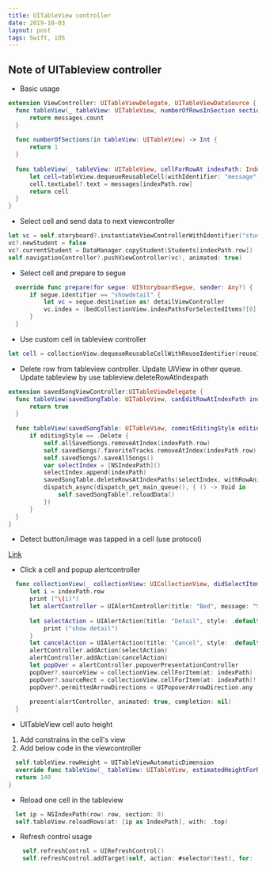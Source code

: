 ```yaml
---
title: UITableView controller
date: 2019-10-03
layout: post
tags: Swift, iOS
---
```


## Note of UITableview controller

* Basic usage

```swift
extension ViewController: UITableViewDelegate, UITableViewDataSource {
  func tableView(_ tableView: UITableView, numberOfRowsInSection section: Int) -> Int {
      return messages.count
  }
  
  func numberOfSections(in tableView: UITableView) -> Int {
      return 1
  }
  
  func tableView(_ tableView: UITableView, cellForRowAt indexPath: IndexPath) -> UITableViewCell {
      let cell=tableView.dequeueReusableCell(withIdentifier: "message", for: indexPath)
      cell.textLabel?.text = messages[indexPath.row]
      return cell
  }
}
```

* Select cell and send data to next viewcontroller

```swift
let vc = self.storyboard?.instantiateViewControllerWithIdentifier("studentDetailViewController") as? studentDetailViewController
vc?.newStudent = false
vc?.currentStudent = DataManager.copyStudent(Students[indexPath.row])
self.navigationController?.pushViewController(vc!, animated: true)  
```

* Select cell and prepare to segue

```swift
  override func prepare(for segue: UIStoryboardSegue, sender: Any?) {
      if segue.identifier == "showdetail" {
          let vc = segue.destination as! detailViewController
          vc.index = (bedCollectionView.indexPathsForSelectedItems?[0].row)!
      }
  } 
```

* Use custom cell in tableview controller

```swift
let cell = collectionView.dequeueReusableCellWithReuseIdentifier(reuseIdentifier, forIndexPath: indexPath) as! checkListCollectionViewCell
```

* Delete row from tableview controller. Update UIView in other queue. Update tableview by use tableview.deleteRowAtIndexpath

```swift
extension savedSongViewController:UITableViewDelegate {
  func tableView(savedSongTable: UITableView, canEditRowAtIndexPath indexPath: NSIndexPath) -> Bool {
      return true
  }
  
  func tableView(savedSongTable: UITableView, commitEditingStyle editingStyle: UITableViewCellEditingStyle, forRowAtIndexPath indexPath: NSIndexPath) {
      if editingStyle == .Delete {
          self.allSavedSongs.removeAtIndex(indexPath.row)
          self.savedSongs?.favoriteTracks.removeAtIndex(indexPath.row)
          self.savedSongs?.saveAllSongs()
          var selectIndex = [NSIndexPath]()
          selectIndex.append(indexPath)
          savedSongTable.deleteRowsAtIndexPaths(selectIndex, withRowAnimation: UITableViewRowAnimation.Fade)
          dispatch_async(dispatch_get_main_queue(), { () -> Void in
              self.savedSongTable?.reloadData()
          })            
      }
  }
}
```

* Detect button/image was tapped in a cell (use protocol)

[Link](http://candycode.io/how-to-properly-do-buttons-in-table-view-cells/)

* Click a cell and popup alertcontroller

```swift
  func collectionView(_ collectionView: UICollectionView, didSelectItemAt indexPath: IndexPath) {
      let i = indexPath.row
      print ("\(i)")
      let alertController = UIAlertController(title: "Bed", message: "Select", preferredStyle: .actionSheet)
      
      let selectAction = UIAlertAction(title: "Detail", style: .default) { (_) in
          print ("show detail")
      }
      let cancelAction = UIAlertAction(title: "Cancel", style: .default, handler: nil)
      alertController.addAction(selectAction)
      alertController.addAction(cancelAction)
      let popOver = alertController.popoverPresentationController
      popOver?.sourceView = collectionView.cellForItem(at: indexPath)
      popOver?.sourceRect = collectionView.cellForItem(at: indexPath)!.bounds
      popOver?.permittedArrowDirections = UIPopoverArrowDirection.any
      
      present(alertController, animated: true, completion: nil)
  }
```

* UITableView cell auto height

1. Add constrains in the cell's view
2. Add below code in the viewcontroller 

```swift
  self.tableView.rowHeight = UITableViewAutomaticDimension
  override func tableView(_ tableView: UITableView, estimatedHeightForRowAt indexPath: IndexPath) -> CGFloat {
  return 140
}
```

* Reload one cell in the tableview

```swift
  let ip = NSIndexPath(row: row, section: 0)
  self.tableView.reloadRows(at: [ip as IndexPath], with: .top)
```

* Refresh control usage

```swift
    self.refreshControl = UIRefreshControl()
    self.refreshControl.addTarget(self, action: #selector(test), for: .valueChanged)
```
